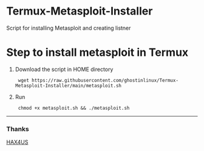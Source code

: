 # Termux-Metasploit-Installer
Script for installing Metasploit and creating listner

# Step to install metasploit in Termux

1. Download the script in HOME directory 

        wget https://raw.githubusercontent.com/ghostinlinux/Termux-Metasploit-Installer/main/metasploit.sh

2. Run 

        chmod +x metasploit.sh && ./metasploit.sh


---
### Thanks

[HAX4US](https://github.com/Hax4us)
